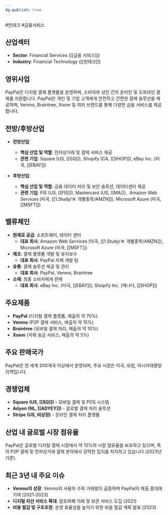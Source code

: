 ```yaml
---
dg-publish: true
---
```

#핀테크 #금융서비스 


## 산업섹터

- **Sector**: Financial Services ([[금융 서비스]])
- **Industry**: Financial Technology ([[핀테크]])

## 영위사업

PayPal은 디지털 결제 플랫폼을 운영하며, 소비자와 상인 간의 온라인 및 오프라인 결제를 지원합니다. PayPal은 개인 및 기업 고객에게 안전하고 간편한 결제 솔루션을 제공하며, Venmo, Braintree, Xoom 등 여러 브랜드를 통해 다양한 금융 서비스를 제공합니다.

## 전방/후방산업

- **전방산업**:
    
    - **핵심 산업 및 역할**: 전자상거래 및 결제 서비스 제공
    - **관련 기업**: Square (US, [[SQ]]), Shopify (CA, [[SHOP]]), eBay Inc. (미국, [[EBAY]])

- **후방산업**:
    
    - **핵심 산업 및 역할**: 금융 데이터 처리 및 보안 솔루션, 데이터센터 제공
    - **관련 기업**: FIS (US, [[FIS]]), Mastercard (US, [[MA]]),  Amazon Web Services (미국, [[1.Study/☆ 개별종목/AMZN]]), Microsoft Azure (미국, [[MSFT]])
 

## 밸류체인

- **원재료 공급**: 소프트웨어, 데이터 센터
    - **대표 회사**: Amazon Web Services (미국, [[1.Study/☆ 개별종목/AMZN]]), Microsoft Azure (미국, [[MSFT]])
- **제조**: 결제 플랫폼 개발 및 유지보수
    - **대표 회사**: PayPal 자체 개발 팀
- **유통**: 결제 솔루션 제공 및 관리
    - **대표 회사**: PayPal, Venmo, Braintree
- **소매**: 최종 소비자에게 판매
    - **대표 회사**: eBay Inc. (미국, [[EBAY]]), Shopify Inc. (캐나다, [[SHOP]])

## 주요제품

- **PayPal** (디지털 결제 플랫폼, 매출의 약 70%)
- **Venmo** (P2P 결제 서비스, 매출의 약 15%)
- **Braintree** (모바일 결제 처리, 매출의 약 10%)
- **Xoom** (국제 송금 서비스, 매출의 약 5%)

## 주요 판매국가

PayPal은 전 세계 200개국 이상에서 운영되며, 주요 시장은 미국, 유럽, 아시아태평양 지역입니다.

## 경쟁업체

- **Square (US, [[SQ]])** - 모바일 결제 및 POS 시스템
- **Adyen (NL, [[ADYEY]])** - 글로벌 결제 처리 솔루션
- **Stripe (US, 비상장)** - 온라인 결제 처리 플랫폼

## 산업 내 글로벌 시장 점유율

PayPal은 글로벌 디지털 결제 시장에서 약 12%의 시장 점유율을 보유하고 있으며, 특히 P2P 결제 및 전자상거래 결제 분야에서 강력한 입지를 차지하고 있습니다 (2023년 기준).

## 최근 3년 내 주요 이슈

- **Venmo의 성장**: Venmo의 사용자 수와 거래량이 급증하며 PayPal의 매출 증대에 기여 (2021-2023)
- **디지털 자산 서비스 확대**: 암호화폐 거래 및 보관 서비스 도입 (2021)
- **비용 절감 및 구조조정**: 운영 효율성을 높이기 위한 비용 절감 계획 발표 (2023)